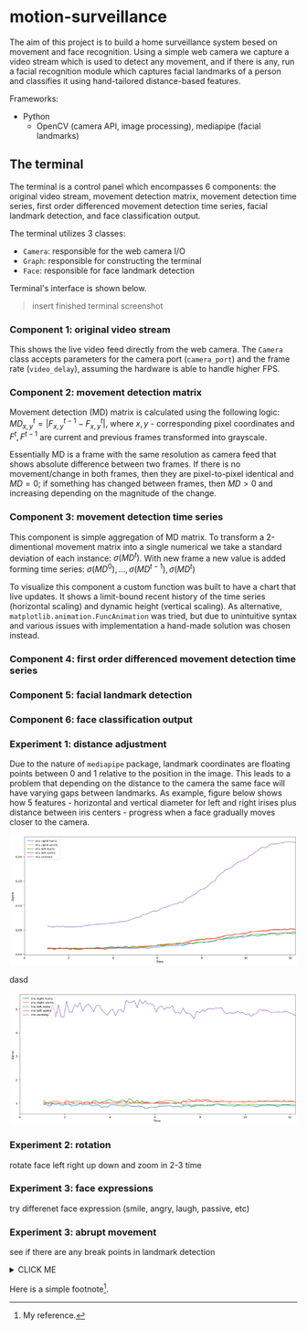 # motion-surveillance

The aim of this project is to build a home surveillance system besed on movement and face recognition. Using a simple web camera we capture a video stream which is used to detect any movement, and if there is any, run a facial recognition module which captures facial landmarks of a person and classifies it using hand-tailored distance-based features.

Frameworks:
* Python
  * OpenCV (camera API, image processing), mediapipe (facial landmarks)

<!---
how to make hyperlinks:
[Contribution guidelines for this project](docs/1.png)
-->

## The terminal

The terminal is a control panel which encompasses 6 components: the original video stream, movement detection matrix, movement detection time series, first order differenced movement detection time series, facial landmark detection, and face classification output.

The terminal utilizes 3 classes:

* `Camera`: responsible for the web camera I/O
* `Graph`: responsible for constructing the terminal
* `Face`: responsible for face landmark detection

Terminal's interface is shown below.

> insert finished terminal screenshot

### Component 1: original video stream

This shows the live video feed directly from the web camera. The `Camera` class accepts parameters for the camera port (`camera_port`) and the frame rate (`video_delay`), assuming the hardware is able to handle higher FPS.

### Component 2: movement detection matrix

Movement detection (MD) matrix is calculated using the following logic: $MD^t_{x,y} = |F^{t-1}_ {x,y} - F^t_ {x,y}|$, where $x,y$ - corresponding pixel coordinates and $F^{t}, F^{t-1}$ are current and previous frames transformed into grayscale. 

Essentially MD is a frame with the same resolution as camera feed that shows absolute difference between two frames. If there is no movement/change in both frames, then they are pixel-to-pixel identical and $MD=0$; if something has changed between frames, then $MD>0$ and increasing depending on the magnitude of the change.

### Component 3: movement detection time series

This component is simple aggregation of MD matrix. To transform a 2-dimentional movement matrix into a single numerical we take a standard deviation of each instance: $\sigma(MD^t)$. With new frame a new value is added forming time series: $\sigma(MD^{0}),\ldots,\sigma(MD^{t-1}),\sigma(MD^{t})$

To visualize this component a custom function was built to have a chart that live updates. It shows a limit-bound recent history of the time series (horizontal scaling) and dynamic height (vertical scaling). As alternative, `matplotlib.animation.FuncAnimation` was tried, but due to unintuitive syntax and various issues with implementation a hand-made solution was chosen instead.

### Component 4: first order differenced movement detection time series

### Component 5: facial landmark detection

### Component 6: face classification output



### Experiment 1: distance adjustment

Due to the nature of `mediapipe` package, landmark coordinates are floating points between 0 and 1 relative to the position in the image. This leads to a problem that depending on the distance to the camera the same face will have varying gaps between landmarks. As example, figure below shows how 5 features - horizontal and vertical diameter for left and right irises plus distance between iris centers - progress when a face gradually moves closer to the camera.

![alt text](docs/fig_1_1.png)

dasd

![alt text](docs/fig_1_2.png)


### Experiment 2: rotation

rotate face left right up down and zoom in 2-3 time

### Experiment 3: face expressions

try differenet face expression (smile, angry, laugh, passive, etc)

### Experiment 3: abrupt movement

see if there are any break points in landmark detection


<details><summary>CLICK ME</summary>
<p>
### We can hide anything, even code!
</p>
</details>


Here is a simple footnote[^1].
[^1]: My reference.
